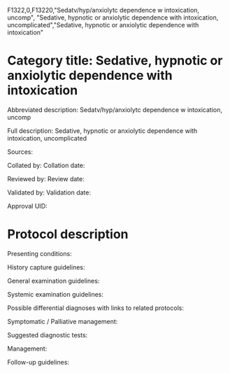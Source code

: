F1322,0,F13220,"Sedatv/hyp/anxiolytc dependence w intoxication, uncomp", "Sedative, hypnotic or anxiolytic dependence with intoxication, uncomplicated","Sedative, hypnotic or anxiolytic dependence with intoxication"
# Category title: Sedative, hypnotic or anxiolytic dependence with intoxication

Abbreviated description: Sedatv/hyp/anxiolytc dependence w intoxication, uncomp

Full description: Sedative, hypnotic or anxiolytic dependence with intoxication, uncomplicated

Sources:

Collated by:
Collation date:

Reviewed by:
Review date:

Validated by:
Validation date:

Approval UID:

# Protocol description

Presenting conditions:

History capture guidelines:

General examination guidelines:

Systemic examination guidelines:

Possible differential diagnoses with links to related protocols:

Symptomatic / Palliative management:

Suggested diagnostic tests:

Management:

Follow-up guidelines:
